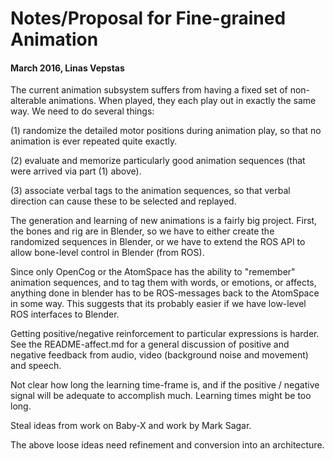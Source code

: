 
Notes/Proposal for Fine-grained Animation
=========================================

#### March 2016, Linas Vepstas

The current animation subsystem suffers from having a fixed set of
non-alterable animations. When played, they each play out in exactly
the same way. We need to do several things:

(1) randomize the detailed motor positions during animation play, so
that no animation is ever repeated quite exactly.

(2) evaluate and memorize particularly good animation sequences (that
were arrived via part (1) above).

(3) associate verbal tags to the animation sequences, so that verbal
direction can cause these to be selected and replayed.


The generation and learning of new animations is a fairly big project.
First, the bones and rig are in Blender, so we have to either create the
randomized sequences in Blender, or we have to extend the ROS API to
allow bone-level control in Blender (from ROS).

Since only OpenCog or the AtomSpace has the ability to "remember"
animation sequences, and to tag them with words, or emotions, or
affects, anything done in blender has to be ROS-messages back to the
AtomSpace in some way.  This suggests that its probably easier if we
have low-level ROS interfaces to Blender.

Getting positive/negative reinforcement to particular expressions is
harder.  See the README-affect.md for a general discussion of positive
and negative feedback from audio, video (background noise and movement)
and speech.

Not clear how long the learning time-frame is, and if the positive /
negative signal will be adequate to accomplish much.  Learning times
might be too long.

Steal ideas from work on Baby-X and work by Mark Sagar.

The above loose ideas need refinement and conversion into an architecture.
